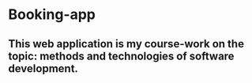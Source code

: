 # Booking-app

## This web application is my course-work on the topic: methods and technologies of software development.
